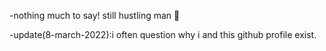 <!--- - 👋 Hi, I’m Leela Sankhar
- 👀 I’m interested in anime, startups
- 🌱 I’m currently learning python and data science for academic purpose  
- 💞️ I’m looking to collaborate on intresting projects/start up ideas
- 📫 Reach me via [Twitter](https://twitter.com/otaku_leelu)
--->
-nothing much to say! still hustling man 🥲

-update(8-march-2022):i often question why i and this github profile exist. 
<!---
otaku-leelu/otaku-leelu is a ✨ special ✨ repository because its `README.md` (this file) appears on your GitHub profile.
You can click the Preview link to take a look at your changes.
--->
